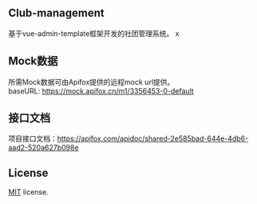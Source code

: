 ## Club-management

基于vue-admin-template框架开发的社团管理系统。
x
## Mock数据
所需Mock数据可由Apifox提供的远程mock url提供。  
baseURL: https://mock.apifox.cn/m1/3356453-0-default

## 接口文档
项目接口文档：https://apifox.com/apidoc/shared-2e585bad-644e-4db6-aad2-520a627b098e

## License

[MIT](https://github.com/PanJiaChen/vue-admin-template/blob/master/LICENSE) license.
